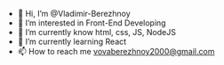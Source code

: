 - 👋 Hi, I’m @Vladimir-Berezhnoy
- 👀 I’m interested in Front-End Developing
- 🌱 I’m currently know html, css, JS, NodeJS 
- 🧠 I’m currently learning React
- 📫 How to reach me vovaberezhnoy2000@gmail.com
